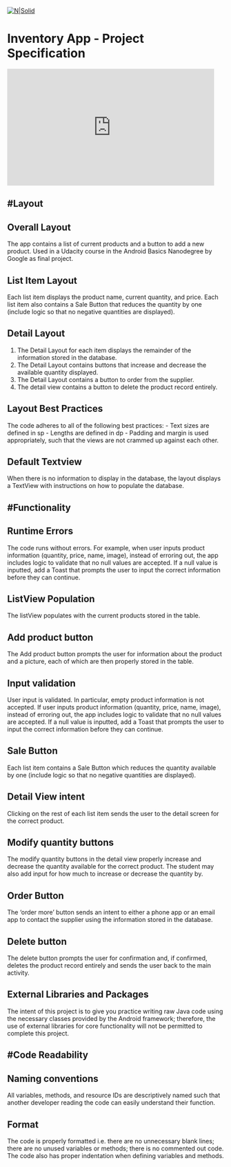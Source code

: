 [![N|Solid](http://i.imgur.com/EGUTmHQ.png)](http://i.imgur.com/EGUTmHQ.png)

Inventory App - Project Specification
=====================================


<iframe width="480" height="270" src="https://www.youtube.com/embed/PNce2Okm6Xk" frameborder="0" allowfullscreen></iframe>

#Layout
------------


Overall Layout
--------------

The app contains a list of current products and a button to add a new product.
Used in a Udacity course in the Android Basics Nanodegree by Google as final project.


List Item Layout
-----------------

Each list item displays the product name, current quantity, and price. Each list item also contains a Sale Button that reduces the quantity by one (include logic so that no negative quantities are displayed).


Detail Layout
---------------

1. The Detail Layout for each item displays the remainder of the information stored in the database.
2. The Detail Layout contains buttons that increase and decrease the available quantity displayed.
3. The Detail Layout contains a button to order from the supplier.
4. The detail view contains a button to delete the product record entirely.


Layout Best Practices
----------------------

The code adheres to all of the following best practices:
    - Text sizes are defined in sp
    - Lengths are defined in dp
    - Padding and margin is used appropriately, such that the views are not crammed up against each other.


Default Textview
-----------------

When there is no information to display in the database, the layout displays a TextView with instructions on how to populate the database. 




#Functionality
-------------


Runtime Errors
--------------

The code runs without errors. For example, when user inputs product information (quantity, price, name, image), instead of erroring out, the app includes logic to validate that no null values are accepted. If a null value is inputted, add a Toast that prompts the user to input the correct information before they can continue.


ListView Population
--------------------

The listView populates with the current products stored in the table.


Add product button
------------------

The Add product button prompts the user for information about the product and a picture, each of which are then properly stored in the table.


Input validation
------------------

User input is validated. In particular, empty product information is not accepted. If user inputs product information (quantity, price, name, image), instead of erroring out, the app includes logic to validate that no null values are accepted. If a null value is inputted, add a Toast that prompts the user to input the correct information before they can continue. 


Sale Button
------------

Each list item contains a Sale Button which reduces the quantity available by one (include logic so that no negative quantities are displayed).


Detail View intent
------------------

Clicking on the rest of each list item sends the user to the detail screen for the correct product.


Modify quantity buttons
-----------------------

The modify quantity buttons in the detail view properly increase and decrease the quantity available for the correct product.
The student may also add input for how much to increase or decrease the quantity by.


Order Button
-------------

The ‘order more’ button sends an intent to either a phone app or an email app to contact the supplier using the information stored in the database.


Delete button
-------------

The delete button prompts the user for confirmation and, if confirmed, deletes the product record entirely and sends the user back to the main activity. 


External Libraries and Packages
-------------------------------

The intent of this project is to give you practice writing raw Java code using the necessary classes provided by the Android framework; therefore, the use of external libraries for core functionality will not be permitted to complete this project.




#Code Readability
-----------------


Naming conventions
------------------

All variables, methods, and resource IDs are descriptively named such that another developer reading the code can easily understand their function.


Format
------

The code is properly formatted i.e. there are no unnecessary blank lines; there are no unused variables or methods; there is no commented out code.
The code also has proper indentation when defining variables and methods.








